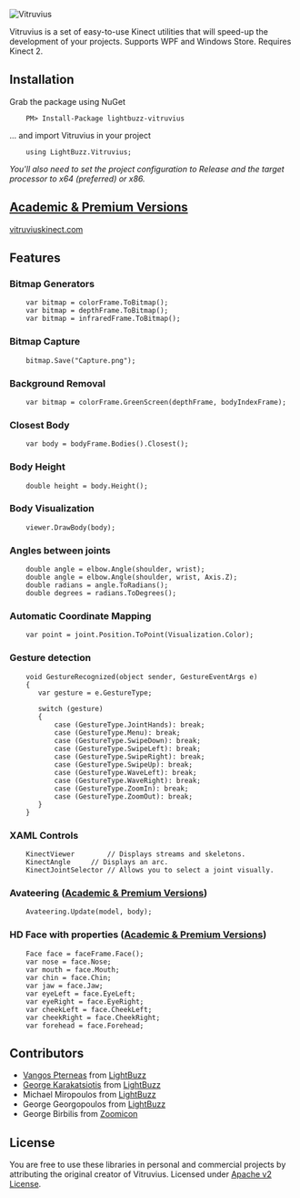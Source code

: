 ![Vitruvius](https://raw.githubusercontent.com/LightBuzz/Vitruvius/master/LOGO.png "Vitruvius")

Vitruvius is a set of easy-to-use Kinect utilities that will speed-up the development of your projects. Supports WPF and Windows Store. Requires Kinect 2.

## Installation
Grab the package using NuGet

        PM> Install-Package lightbuzz-vitruvius

... and import Vitruvius in your project

        using LightBuzz.Vitruvius;
        
*You'll also need to set the project configuration to Release and the target processor to x64 (preferred) or x86.*

## [Academic & Premium Versions](http://vitruviuskinect.com)
[vitruviuskinect.com](http://vitruviuskinect.com)

## Features

### Bitmap Generators
        var bitmap = colorFrame.ToBitmap();
        var bitmap = depthFrame.ToBitmap();
        var bitmap = infraredFrame.ToBitmap();

### Bitmap Capture
        bitmap.Save("Capture.png");

### Background Removal
        var bitmap = colorFrame.GreenScreen(depthFrame, bodyIndexFrame);

### Closest Body
        var body = bodyFrame.Bodies().Closest();

### Body Height
        double height = body.Height();

### Body Visualization
        viewer.DrawBody(body);

### Angles between joints
        double angle = elbow.Angle(shoulder, wrist);
        double angle = elbow.Angle(shoulder, wrist, Axis.Z);
        double radians = angle.ToRadians();
        double degrees = radians.ToDegrees();

### Automatic Coordinate Mapping
        var point = joint.Position.ToPoint(Visualization.Color);

### Gesture detection
        void GestureRecognized(object sender, GestureEventArgs e)
        {
           var gesture = e.GestureType;
        
           switch (gesture)
           {
        	   case (GestureType.JointHands): break;
        	   case (GestureType.Menu): break;
        	   case (GestureType.SwipeDown): break;
        	   case (GestureType.SwipeLeft): break;
        	   case (GestureType.SwipeRight): break;
        	   case (GestureType.SwipeUp): break;
        	   case (GestureType.WaveLeft): break;
        	   case (GestureType.WaveRight): break;
        	   case (GestureType.ZoomIn): break;
        	   case (GestureType.ZoomOut): break;
           }
        }

### XAML Controls
        KinectViewer		// Displays streams and skeletons.
        KinectAngle		// Displays an arc.
        KinectJointSelector	// Allows you to select a joint visually.

### Avateering ([Academic & Premium Versions](http://vitruviuskinect.com))
        Avateering.Update(model, body);

### HD Face with properties ([Academic & Premium Versions](http://vitruviuskinect.com))
        Face face = faceFrame.Face();
        var nose = face.Nose;
        var mouth = face.Mouth;
        var chin = face.Chin;
        var jaw = face.Jaw;
        var eyeLeft = face.EyeLeft;
        var eyeRight = face.EyeRight;
        var cheekLeft = face.CheekLeft;
        var cheekRight = face.CheekRight;
        var forehead = face.Forehead;

## Contributors
* [Vangos Pterneas](http://pterneas.com) from [LightBuzz](http://lightbuzz.com)
* [George Karakatsiotis](http://gkarak.com) from [LightBuzz](http://lightbuzz.com)
* Michael Miropoulos from [LightBuzz](http://lightbuzz.com)
* George Georgopoulos from [LightBuzz](http://lightbuzz.com)
* George Birbilis from [Zoomicon](http://zoomicon.com)

## License
You are free to use these libraries in personal and commercial projects by attributing the original creator of Vitruvius. Licensed under [Apache v2 License](https://github.com/LightBuzz/Vitruvius/blob/master/LICENSE).
